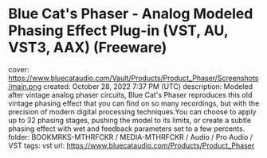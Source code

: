 # Blue Cat's Phaser - Analog Modeled Phasing Effect Plug-in (VST, AU, VST3, AAX) (Freeware)

cover: https://www.bluecataudio.com/Vault/Products/Product_Phaser/Screenshots/main.png
created: October 28, 2022 7:37 PM (UTC)
description: Modeled after vintage analog phaser circuits, Blue Cat's Phaser reproduces this old vintage phasing effect that you can find on so many recordings, but with the precision of modern digital processing techniques.You can choose to apply up to 32 phasing stages, pushing the model to its limits, or create a subtle phasing effect with wet and feedback parameters set to a few percents.
folder: BOOKMRKS-MTHRFCKR / MEDIA-MTHRFCKR / Audio / Pro Audio / VST
tags: vst
url: https://www.bluecataudio.com/Products/Product_Phaser